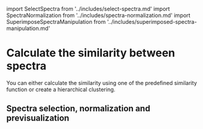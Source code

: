 import SelectSpectra from '../includes/select-spectra.md'
import SpectraNormalization from '../includes/spectra-normalization.md'
import SuperimposeSpectraManipulation from '../includes/superimposed-spectra-manipulation.md'

# Calculate the similarity between spectra

You can either calculate the similarity using one of the predefined similarity function or create a hierarchical clustering.

## Spectra selection, normalization and previsualization

<SelectSpectra />
<SpectraNormalization />
<SuperimposeSpectraManipulation />
